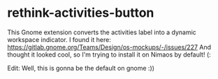 # rethink-activities-button
This Gnome extension converts the activities label into a dynamic workspace indicator.
I found it here: https://gitlab.gnome.org/Teams/Design/os-mockups/-/issues/227
And thought it looked cool, so I'm trying to install it on Nimaos by default! (:

Edit: Well, this is gonna be the default on gnome :))
